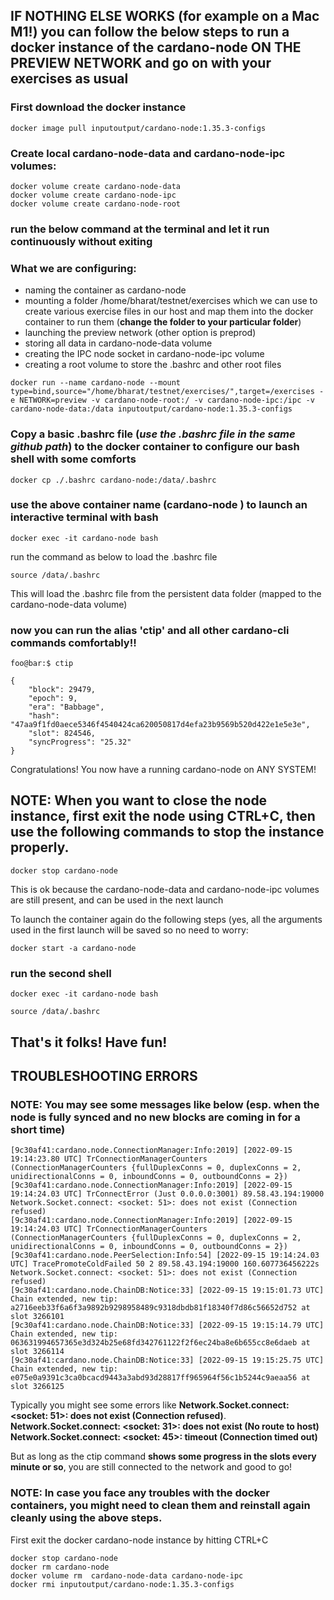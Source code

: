 ## IF NOTHING ELSE WORKS (for example on a Mac M1!) you can follow the below steps to run a docker instance of the cardano-node ON THE PREVIEW NETWORK and go on with your exercises as usual

### First download the docker instance

```
docker image pull inputoutput/cardano-node:1.35.3-configs
```

### Create local cardano-node-data and cardano-node-ipc volumes:
```
docker volume create cardano-node-data
docker volume create cardano-node-ipc
docker volume create cardano-node-root
```

### run the below command at the terminal and let it run continuously without exiting
### What we are configuring:
- naming the container as cardano-node
- mounting a folder /home/bharat/testnet/exercises which we can use to create various exercise files in our host and map them into the docker container to run them (**change the folder to your particular folder**)
- launching the preview network (other option is preprod)
- storing all data in cardano-node-data volume
- creating the IPC node socket in cardano-node-ipc volume
- creating a root volume to store the .bashrc and other root files
    
```
docker run --name cardano-node --mount type=bind,source="/home/bharat/testnet/exercises/",target=/exercises -e NETWORK=preview -v cardano-node-root:/ -v cardano-node-ipc:/ipc -v cardano-node-data:/data inputoutput/cardano-node:1.35.3-configs
```

### Copy a basic .bashrc file (_use the .bashrc file in the same github path_)  to the docker container to configure our bash shell with some comforts

```
docker cp ./.bashrc cardano-node:/data/.bashrc
```

### use the above container name (cardano-node ) to launch an interactive terminal with bash
```
docker exec -it cardano-node bash
```
run the command as below to load the .bashrc file
```
source /data/.bashrc
```
This will load the .bashrc file from the persistent data folder (mapped to the cardano-node-data volume)

### now you can run the alias 'ctip' and all other cardano-cli commands comfortably!!

```console
foo@bar:$ ctip

{
    "block": 29479,
    "epoch": 9,
    "era": "Babbage",
    "hash": "47aa9f1fd0aece5346f4540424ca620050817d4efa23b9569b520d422e1e5e3e",
    "slot": 824546,
    "syncProgress": "25.32"
}
```

Congratulations! You now have a running cardano-node on ANY SYSTEM!


## NOTE: When you want to close the node instance, first exit the node using CTRL+C, then use the following commands to stop the instance properly.

```
docker stop cardano-node
```
This is ok because the cardano-node-data and cardano-node-ipc volumes are still present, and can be used in the next launch

To launch the container again do the following steps (yes, all the arguments used in the first launch will be saved so no need to worry:

```
docker start -a cardano-node
```

### run the second shell 
```
docker exec -it cardano-node bash

source /data/.bashrc
```

## That's it folks! Have fun!


## TROUBLESHOOTING ERRORS
### NOTE: You may see some messages like below (esp. when the node is fully synced and no new blocks are coming in for a short time)

```console
[9c30af41:cardano.node.ConnectionManager:Info:2019] [2022-09-15 19:14:23.80 UTC] TrConnectionManagerCounters (ConnectionManagerCounters {fullDuplexConns = 0, duplexConns = 2, unidirectionalConns = 0, inboundConns = 0, outboundConns = 2})
[9c30af41:cardano.node.ConnectionManager:Info:2019] [2022-09-15 19:14:24.03 UTC] TrConnectError (Just 0.0.0.0:3001) 89.58.43.194:19000 Network.Socket.connect: <socket: 51>: does not exist (Connection refused)
[9c30af41:cardano.node.ConnectionManager:Info:2019] [2022-09-15 19:14:24.03 UTC] TrConnectionManagerCounters (ConnectionManagerCounters {fullDuplexConns = 0, duplexConns = 2, unidirectionalConns = 0, inboundConns = 0, outboundConns = 2})
[9c30af41:cardano.node.PeerSelection:Info:54] [2022-09-15 19:14:24.03 UTC] TracePromoteColdFailed 50 2 89.58.43.194:19000 160.607736456222s Network.Socket.connect: <socket: 51>: does not exist (Connection refused)
[9c30af41:cardano.node.ChainDB:Notice:33] [2022-09-15 19:15:01.73 UTC] Chain extended, new tip: a2716eeb33f6a6f3a9892b9298958489c9318dbdb81f18340f7d86c56652d752 at slot 3266101
[9c30af41:cardano.node.ChainDB:Notice:33] [2022-09-15 19:15:14.79 UTC] Chain extended, new tip: 063631994657365e3d324b25e68fd342761122f2f6ec24ba8e6b655cc8e6daeb at slot 3266114
[9c30af41:cardano.node.ChainDB:Notice:33] [2022-09-15 19:15:25.75 UTC] Chain extended, new tip: e075e0a9391c3ca0bcacd9443a3abd93d28817ff965964f56c1b5244c9aeaa56 at slot 3266125
```

Typically you might see some errors like 
   **Network.Socket.connect: <socket: 51>: does not exist (Connection refused)**. 
   **Network.Socket.connect: <socket: 31>: does not exist (No route to host)**
   **Network.Socket.connect: <socket: 45>: timeout (Connection timed out)**

But as long as the ctip command **shows some progress in the slots every minute or so**, you are still connected to the network and good to go!


### NOTE: In case you face any troubles with the docker containers, you might need to clean them and reinstall again cleanly using the above steps.
First exit the docker cardano-node instance by hitting CTRL+C

```
docker stop cardano-node
docker rm cardano-node
docker volume rm  cardano-node-data cardano-node-ipc
docker rmi inputoutput/cardano-node:1.35.3-configs
```



